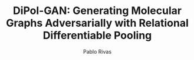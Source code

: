 ---
paperId: 63
author: Pablo Rivas
publicationauthor: Rivas, P.
title: "DiPol-GAN: Generating Molecular Graphs Adversarially with Relational Differentiable Pooling"
pdf: --
poster: --
alt: --
type: Oral
topic: FAT
link: --
conference: neurips
year: 2019
tags: neurips-2019
location: Vancouver, Canada
---